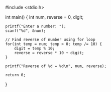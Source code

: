 #include <stdio.h>

int main() {
    int num, reverse = 0, digit;

    printf("Enter a number: ");
    scanf("%d", &num);

    // Find reverse of number using for loop
    for(int temp = num; temp > 0; temp /= 10) {
        digit = temp % 10;
        reverse = reverse * 10 + digit;
    }

    printf("Reverse of %d = %d\n", num, reverse);

    return 0;
}
